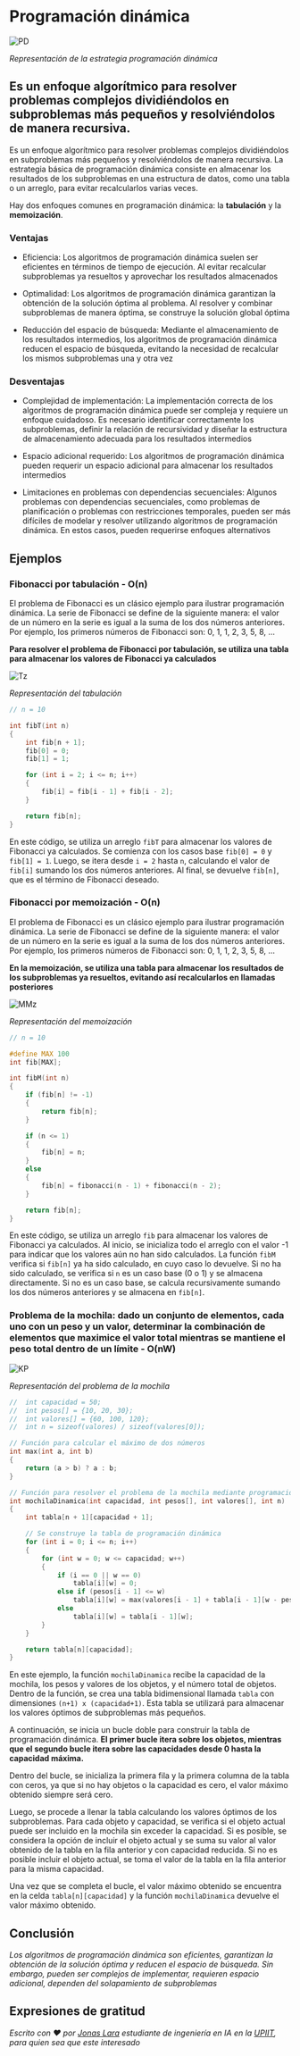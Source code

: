 # Programación dinámica

![PD](/01.-Sources/Images/PD.png)

_Representación de la estrategia programación dinámica_

## Es un enfoque algorítmico para resolver problemas complejos dividiéndolos en subproblemas más pequeños y resolviéndolos de manera recursiva.

Es un enfoque algorítmico para resolver problemas complejos dividiéndolos en subproblemas más pequeños y resolviéndolos de manera recursiva. La estrategia básica de programación dinámica consiste en almacenar los resultados de los subproblemas en una estructura de datos, como una tabla o un arreglo, para evitar recalcularlos varias veces.

Hay dos enfoques comunes en programación dinámica: la **tabulación** y la **memoización**.


### Ventajas

- Eficiencia: Los algoritmos de programación dinámica suelen ser eficientes en términos de tiempo de ejecución. Al evitar recalcular subproblemas ya resueltos y aprovechar los resultados almacenados

- Optimalidad: Los algoritmos de programación dinámica garantizan la obtención de la solución óptima al problema. Al resolver y combinar subproblemas de manera óptima, se construye la solución global óptima

- Reducción del espacio de búsqueda: Mediante el almacenamiento de los resultados intermedios, los algoritmos de programación dinámica reducen el espacio de búsqueda, evitando la necesidad de recalcular los mismos subproblemas una y otra vez

### Desventajas

- Complejidad de implementación: La implementación correcta de los algoritmos de programación dinámica puede ser compleja y requiere un enfoque cuidadoso. Es necesario identificar correctamente los subproblemas, definir la relación de recursividad y diseñar la estructura de almacenamiento adecuada para los resultados intermedios

- Espacio adicional requerido: Los algoritmos de programación dinámica pueden requerir un espacio adicional para almacenar los resultados intermedios

- Limitaciones en problemas con dependencias secuenciales: Algunos problemas con dependencias secuenciales, como problemas de planificación o problemas con restricciones temporales, pueden ser más difíciles de modelar y resolver utilizando algoritmos de programación dinámica. En estos casos, pueden requerirse enfoques alternativos


## Ejemplos

### Fibonacci por tabulación - O(n)

El problema de Fibonacci es un clásico ejemplo para ilustrar programación dinámica. La serie de Fibonacci se define de la siguiente manera: el valor de un número en la serie es igual a la suma de los dos números anteriores. Por ejemplo, los primeros números de Fibonacci son: 0, 1, 1, 2, 3, 5, 8, ...


**Para resolver el problema de Fibonacci por tabulación, se utiliza una tabla para almacenar los valores de Fibonacci ya calculados**

![Tz](/01.-Sources/Images/Tabulacion.png)

_Representación del tabulación_

```c
// n = 10

int fibT(int n)
{
    int fib[n + 1];
    fib[0] = 0;
    fib[1] = 1;

    for (int i = 2; i <= n; i++)
    {
        fib[i] = fib[i - 1] + fib[i - 2];
    }

    return fib[n];
}   
```

En este código, se utiliza un arreglo `fibT` para almacenar los valores de Fibonacci ya calculados. Se comienza con los casos base  `fib[0] = 0` y `fib[1] = 1`. Luego, se itera desde `i = 2` hasta `n`, calculando el valor de `fib[i]` sumando los dos números anteriores. Al final, se devuelve `fib[n]`, que es el término de Fibonacci deseado.

### Fibonacci por memoización - O(n)

El problema de Fibonacci es un clásico ejemplo para ilustrar programación dinámica. La serie de Fibonacci se define de la siguiente manera: el valor de un número en la serie es igual a la suma de los dos números anteriores. Por ejemplo, los primeros números de Fibonacci son: 0, 1, 1, 2, 3, 5, 8, ...

**En la memoización, se utiliza una tabla para almacenar los resultados de los subproblemas ya resueltos, evitando así recalcularlos en llamadas posteriores**

![MMz](/01.-Sources/Images/Memoizacion.png)

_Representación del memoización_

```c
// n = 10

#define MAX 100
int fib[MAX];

int fibM(int n)
{
    if (fib[n] != -1)
    {
        return fib[n];
    }

    if (n <= 1)
    {
        fib[n] = n;
    }
    else
    {
        fib[n] = fibonacci(n - 1) + fibonacci(n - 2);
    }

    return fib[n];
}
```

En este código, se utiliza un arreglo `fib` para almacenar los valores de Fibonacci ya calculados. Al inicio, se inicializa todo el arreglo con el valor -1 para indicar que los valores aún no han sido calculados. La función `fibM` verifica si `fib[n]` ya ha sido calculado, en cuyo caso lo devuelve. Si no ha sido calculado, se verifica si `n` es un caso base (0 o 1) y se almacena directamente. Si no es un caso base, se calcula recursivamente sumando los dos números anteriores y se almacena en `fib[n]`.

### Problema de la mochila: dado un conjunto de elementos, cada uno con un peso y un valor, determinar la combinación de elementos que maximice el valor total mientras se mantiene el peso total dentro de un límite - O(nW) 

![KP](/01.-Sources/Images/Knapsack.png)

_Representación del problema de la mochila_

```c
//  int capacidad = 50;
//  int pesos[] = {10, 20, 30};
//  int valores[] = {60, 100, 120};
//  int n = sizeof(valores) / sizeof(valores[0]);

// Función para calcular el máximo de dos números
int max(int a, int b)
{
    return (a > b) ? a : b;
}

// Función para resolver el problema de la mochila mediante programación dinámica
int mochilaDinamica(int capacidad, int pesos[], int valores[], int n)
{
    int tabla[n + 1][capacidad + 1];

    // Se construye la tabla de programación dinámica
    for (int i = 0; i <= n; i++)
    {
        for (int w = 0; w <= capacidad; w++)
        {
            if (i == 0 || w == 0)
                tabla[i][w] = 0;
            else if (pesos[i - 1] <= w)
                tabla[i][w] = max(valores[i - 1] + tabla[i - 1][w - pesos[i - 1]], tabla[i - 1][w]);
            else
                tabla[i][w] = tabla[i - 1][w];
        }
    }

    return tabla[n][capacidad];
}
```

En este ejemplo, la función  `mochilaDinamica` recibe la capacidad de la mochila, los pesos y valores de los objetos, y el número total de objetos. Dentro de la función, se crea una tabla bidimensional llamada `tabla` con dimensiones `(n+1) x (capacidad+1)`. Esta tabla se utilizará para almacenar los valores óptimos de subproblemas más pequeños. 

A continuación, se inicia un bucle doble para construir la tabla de programación dinámica. **El primer bucle itera sobre los objetos, mientras que el segundo bucle itera sobre las capacidades desde 0 hasta la capacidad máxima.**

Dentro del bucle, se inicializa la primera fila y la primera columna de la tabla con ceros, ya que si no hay objetos o la capacidad es cero, el valor máximo obtenido siempre será cero.

Luego, se procede a llenar la tabla calculando los valores óptimos de los subproblemas. Para cada objeto y capacidad, se verifica si el objeto actual puede ser incluido en la mochila sin exceder la capacidad. Si es posible, se considera la opción de incluir el objeto actual y se suma su valor al valor obtenido de la tabla en la fila anterior y con capacidad reducida. Si no es posible incluir el objeto actual, se toma el valor de la tabla en la fila anterior para la misma capacidad.

Una vez que se completa el bucle, el valor máximo obtenido se encuentra en la celda `tabla[n][capacidad]` y  la función `mochilaDinamica` devuelve el valor máximo obtenido.


## Conclusión

_Los algoritmos de programación dinámica son eficientes, garantizan la obtención de la solución óptima y reducen el espacio de búsqueda. Sin embargo, pueden ser complejos de implementar, requieren espacio adicional, dependen del solapamiento de subproblemas_

## Expresiones de gratitud

_Escrito con ❤️ por [Jonas Lara](https://medium.com/@jonas_lara) estudiante de ingeniería en IA en la [UPIIT](https://www.upiit.ipn.mx/), para quien sea que este interesado_